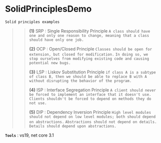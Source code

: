 # SolidPrinciplesDemo
```
Solid principles examples
```

>> **(1)** SRP : Single Responsibility Principle
>> `A class should have one and only one reason to change, meaning that a class should have only one job.`
>>
>> **(2)** OCP : Open/Closed Principle
>> `Classes should be open for extension, but closed for modification.`
>> `In doing so, we stop ourselves from modifying existing code and causing potential new bugs.`
>>
>> **(3)** LSP : Liskov Substitution Principle
>> `if class A is a subtype of class B, then we should be able to replace B with A without disrupting the behavior of the program.`
>>
>> **(4)** ISP : Interface Segregation Principle
>> `A client should never be forced to implement an interface that it doesn't use.`
>> `Clients shouldn't be forced to depend on methods they do not use.`
>>
>> **(5)** DIP : Dependency Inversion Principle
>> `High level modules should not depend on low level modules; both should depend on abstractions.`
>> `Abstractions should not depend on details. Details should depend upon abstractions.`

**`Tools`** : vs19, net core 3.1
